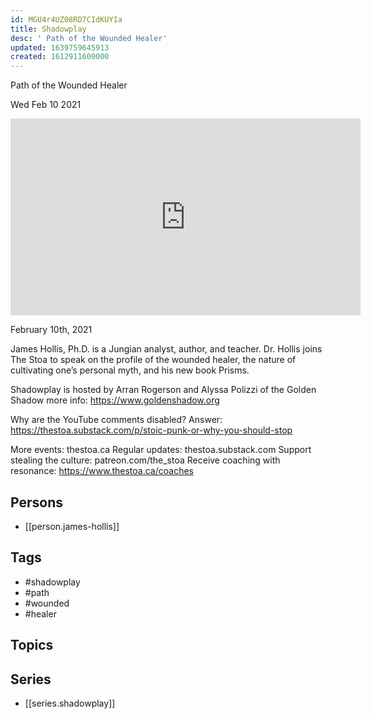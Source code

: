 ```yaml
---
id: MGU4r4UZ08RD7CIdKUYIa
title: Shadowplay
desc: ' Path of the Wounded Healer'
updated: 1639759645913
created: 1612911600000
---
```



 Path of the Wounded Healer

Wed Feb 10 2021

<iframe width="560" height="315" src="https://www.youtube.com/embed/invi1Uld0UY" title="Shadowplay: Path of the Wounded Healer w/ James Hollis" frameborder="0" allow="accelerometer; autoplay; clipboard-write; encrypted-media; gyroscope; picture-in-picture" allowfullscreen ></iframe>

February 10th, 2021

James Hollis, Ph.D. is a Jungian analyst, author, and teacher. Dr. Hollis joins The Stoa to speak on the profile of the wounded healer, the nature of cultivating one’s personal myth, and his new book Prisms.

Shadowplay is hosted by Arran Rogerson and Alyssa Polizzi of the Golden Shadow more info: https://www.goldenshadow.org

Why are the YouTube comments disabled? Answer: https://thestoa.substack.com/p/stoic-punk-or-why-you-should-stop

More events: thestoa.ca
Regular updates: thestoa.substack.com
Support stealing the culture: patreon.com/the_stoa
Receive coaching with resonance: https://www.thestoa.ca/coaches

## Persons

- [[person.james-hollis]]

## Tags

- #shadowplay
- #path
- #wounded
- #healer

## Topics



## Series

- [[series.shadowplay]]

